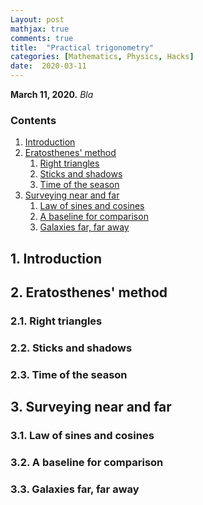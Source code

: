 ```yaml
---
Layout: post
mathjax: true
comments: true
title:  "Practical trigonometry"
categories: [Mathematics, Physics, Hacks]
date:  2020-03-11
---
```


**March 11, 2020.** *Bla*

### Contents

1. <a href="#sec-1">Introduction</a>
2. <a href="#sec-2">Eratosthenes' method</a>
   1. <a href="#sec-2-1">Right triangles</a>
   2. <a href="#sec-2-2">Sticks and shadows</a>
   3. <a href="#sec-2-3">Time of the season</a>
3. <a href="#sec-3">Surveying near and far</a>
   1. <a href="#sec-3-1">Law of sines and cosines</a>
   2. <a href="#sec-3-2">A baseline for comparison</a>
   3. <a href="#sec-3-3">Galaxies far, far away</a>

## 1. Introduction <a id="sec-1" name="sec-1"></a>

## 2. Eratosthenes' method <a id="sec-2" name="sec-2"></a>

### 2.1. Right triangles <a id="sec-2-1" name="sec-2-1"></a>

### 2.2. Sticks and shadows <a id="sec-2-2" name="sec-2-2"></a>

### 2.3. Time of the season <a id="sec-2-3" name="sec-2-3"></a>

## 3. Surveying near and far <a id="sec-3" name="sec-3"></a>

### 3.1. Law of sines and cosines<a id="sec-3-1" name="sec-3-1"></a>

### 3.2. A baseline for comparison <a id="sec-3-2" name="sec-3-2"></a>

### 3.3. Galaxies far, far away<a id="sec-3-3" name="sec-3-3"></a>
